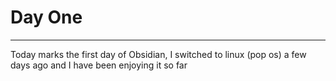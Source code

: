 # Day One

---

Today marks the first day of Obsidian, I switched to linux (pop os) a few days ago and I have been enjoying it so far